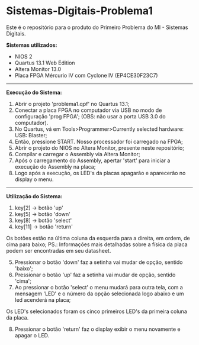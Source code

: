 # Sistemas-Digitais-Problema1
Este é o repositório para o produto do Primeiro Problema do MI - Sistemas Digitais.

**Sistemas utilizados:**
* NIOS 2
* Quartus 13.1 Web Edition
* Altera Monitor 13.0 
* Placa FPGA Mércurio IV com Cyclone IV (EP4CE30F23C7)

****

**Execução do Sistema:**
1. Abrir o projeto 'problema1.qpf' no Quartus 13.1;
2. Conectar a placa FPGA no computador via USB no modo de configuração 'prog FPGA'; (OBS: não usar a porta USB 3.0 do computador).
3. No Quartus, vá em Tools>Programmer>Currently selected hardware: USB: Blaster;
4. Então, pressione START. Nosso processador foi carregado na FPGA;
5. Abrir o projeto do NIOS no Altera Monitor, presente neste repositório;
6. Compilar e carregar o Assembly via Altera Monitor;
7. Após o carregamento do Assembly, apertar 'start' para iniciar a execução do Assembly na placa;
8. Logo após a execução, os LED's da placas apagarão e aparecerão no display o menu.

****

**Utilização do Sistema:**
1. key[2] -> botão 'up'
2. key[5] -> botão 'down'
3. key[8] -> botão 'select'
4. key[11] -> botão 'return'

Os botões estão na última coluna da esquerda para a direita, em ordem, de cima para baixo;
PS.: Informações mais detalhadas sobre a física da placa podem ser encontradas em seu datasheet.

5. Pressionar o botão 'down' faz a setinha vai mudar de opção, sentido 'baixo';
6. Pressionar o botão 'up' faz a setinha vai mudar de opção, sentido 'cima';
7. Ao pressionar o botão 'select' o menu mudará para outra tela, com a mensagem 'LED' e o número da opção selecionada logo abaixo e um led acenderá na placa;

Os LED's selecionados foram os cinco primeiros LED's da primeira coluna da placa.

8. Pressionar o botão 'return' faz o display exibir o menu novamente e apagar o LED.
